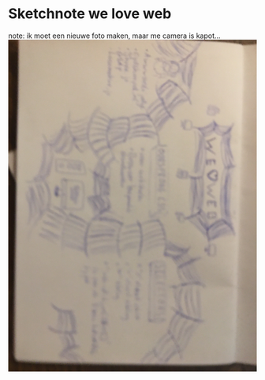 # Sketchnote we love web
note: ik moet een nieuwe foto maken, maar me camera is kapot...
![sketch gemaakt van de sessie](https://github.com/beaupd/fix-the-flow-sketchnote/blob/main/IMG_5323.JPG)
